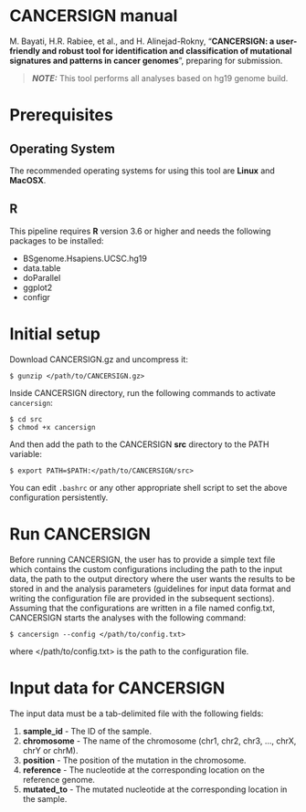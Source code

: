



# CANCERSIGN manual
M. Bayati, H.R. Rabiee, et al., and H. Alinejad-Rokny, “**CANCERSIGN: a user-friendly and robust tool for identification and classification of mutational signatures and patterns in cancer genomes**”, preparing for submission.

> **_NOTE:_**  This tool performs all analyses based on hg19 genome build.

Prerequisites
============

Operating System
-------------------------
The recommended operating systems for using this tool are **Linux** and **MacOSX**.

R
-------------------------
This pipeline requires **R** version 3.6 or higher and needs the following packages to be installed:
* BSgenome.Hsapiens.UCSC.hg19
* data.table
* doParallel
* ggplot2
* configr

Initial setup
============
Download CANCERSIGN.gz and uncompress it:
```
$ gunzip </path/to/CANCERSIGN.gz>
```
Inside CANCERSIGN directory, run the following commands to activate ```cancersign```:
```
$ cd src
$ chmod +x cancersign
```
And then add the path to the CANCERSIGN **src** directory to the PATH variable: 
```
$ export PATH=$PATH:</path/to/CANCERSIGN/src>
```
You can edit ```.bashrc``` or any other appropriate shell script to set the above configuration persistently.

Run CANCERSIGN
============

Before running CANCERSIGN, the user has to provide a simple text file which contains the custom configurations including the path to the input data, the path to the output directory where the user wants the results to be stored in and the analysis parameters (guidelines for input data format and writing the configuration file are provided in the subsequent sections). Assuming that the configurations are written in a file named config.txt, CANCERSIGN starts the analyses with the following command:
```
$ cancersign --config </path/to/config.txt>
```
where </path/to/config.txt> is the path to the configuration file.



Input data for CANCERSIGN
============
The input data must be a tab-delimited file with the following fields:

1.  **sample_id** - The ID of the sample.
2.  **chromosome** - The name of the chromosome (chr1, chr2, chr3, …, chrX, chrY or chrM).
3.  **position** - The position of the mutation in the chromosome.
4.  **reference** - The nucleotide at the corresponding location on the reference genome.
5.  **mutated_to** - The mutated nucleotide at the corresponding location in the sample.
